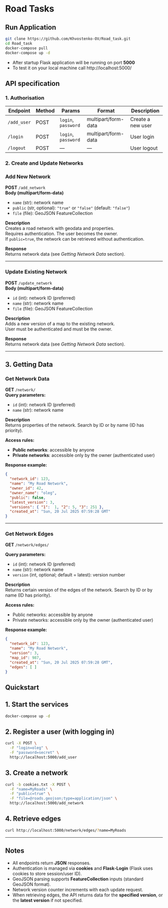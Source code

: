 # Road Tasks

## Run Application

```bash
git clone https://github.com/Khvostenko-OV/Road_task.git
cd Road_task
docker-compose pull
docker-compose up -d
```

- After startup Flask application will be running on port **5000**
- To test it on your local machine call http://localhost:5000/

## API specification

### 1. Authorisation

| Endpoint    | Method | Params              | Format              | Description       |
| ----------- | ------ |---------------------| ------------------- | ----------------- |
| `/add_user` | POST   | `login`, `password` | multipart/form-data | Create a new user |
| `/login`    | POST   | `login`, `password` | multipart/form-data | User login        |
| `/logout`   | POST   | —                   | —                   | User logout       |

### 2. Create and Update Networks

### Add New Network

**POST** `/add_network`  
**Body (multipart/form-data)**  
- `name` (str): network name  
- `public` (str, optional): `"true"` or `"false"` (default: `"false"`)  
- `file` (file): GeoJSON FeatureCollection  

**Description**  
Creates a road network with geodata and properties.  
Requires authentication. The user becomes the owner.  
If `public=true`, the network can be retrieved without authentication.

**Response**  
Returns network data (see *Getting Network Data* section).

---

### Update Existing Network

**POST** `/update_network`  
**Body (multipart/form-data)**  
- `id` (int): network ID (preferred)  
- `name` (str): network name  
- `file` (file): GeoJSON FeatureCollection  

**Description**  
Adds a new version of a map to the existing network.  
User must be authenticated and must be the owner.

**Response**  
Returns network data (see *Getting Network Data* section).

---

## 3. Getting Data ️

### Get Network Data

**GET** `/network/`  
**Query parameters:**
- `id` (int): network ID (preferred)
- `name` (str): network name

**Description**  
Returns properties of the network. Search by ID or by name (ID has priority).

**Access rules:**
- **Public networks**: accessible by anyone  
- **Private networks**: accessible only by the owner (authenticated user)

**Response example:**
```json
{
  "network_id": 123,
  "name": "My Road Network",
  "owner_id": 42,
  "owner_name": "oleg",
  "public": false,
  "latest_version": 3,
  "versions": { "1":  1, "2": 5, "3": 251 },
  "created_at": "Sun, 20 Jul 2025 07:59:28 GMT"
}
```

---

### Get Network Edges

**GET** `/network/edges/`

**Query parameters:**
- `id` (int): network ID (preferred)
- `name` (str): network name
- `version` (int, optional; default = latest): version number

**Description**  
Returns certain version of the edges of the network. Search by ID or by name (ID has priority).

**Access rules:**
- Public networks: accessible by anyone  
- Private networks: accessible only by the owner (authenticated user)

**Response example:**
```json
{
  "network_id": 123,
  "name": "My Road Network",
  "version": 3,
  "map_id": 987,
  "created_at": "Sun, 20 Jul 2025 07:59:28 GMT",
  "edges": [ ]
}
```

## Quickstart

## 1. Start the services
```bash
docker-compose up -d
```

## 2. Register a user (with logging in)

```bash
curl -X POST \
  -F "login=oleg" \
  -F "password=secret" \
  http://localhost:5000/add_user
```

## 3. Create a network

```bash
curl -b cookies.txt -X POST \
  -F "name=MyRoads" \
  -F "public=true" \
  -F "file=@roads.geojson;type=application/json" \
  http://localhost:5000/add_network
```

## 4. Retrieve edges

```bash
curl http://localhost:5000/network/edges/?name=MyRoads
```

---

## Notes

- All endpoints return **JSON** responses.  
- Authentication is managed via **cookies** and **Flask‑Login** (Flask uses cookies to store session/user ID).  
- GeoJSON parsing supports **FeatureCollection** inputs (standard GeoJSON format).
- Network version counter increments with each update request.  
- When retrieving edges, the API returns data for the **specified version**, or the **latest version** if not specified.
